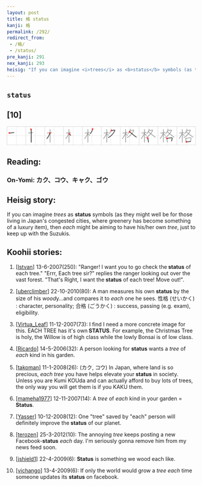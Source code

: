 ```yaml
---
layout: post
title: 格 status
kanji: 格
permalink: /292/
redirect_from:
 - /格/
 - /status/
pre_kanji: 291
nex_kanji: 293
heisig: "If you can imagine <i>trees</i> as <b>status</b> symbols (as they might well be for those living in Japan's congested cities, where greenery has become something of a luxury item), then <i>each</i> might be aiming to have his/her own <i>tree</i>, just to keep up with the Suzukis."
---
```


## `status`

## [10]

<div class="stroke"><img src="../images/E6A0BC.png" /></div>

## Reading:

### On-Yomi: カク、コウ、キャク、ゴウ

## Heisig story:

If you can imagine <i>trees</i> as <b>status</b> symbols (as they might well be for those living in Japan's congested cities, where greenery has become something of a luxury item), then <i>each</i> might be aiming to have his/her own <i>tree</i>, just to keep up with the Suzukis.

## Koohii stories:

1) [<a href="http://kanji.koohii.com/profile/Istvan">Istvan</a>] 13-6-2007(250): &quot;Ranger! I want you to go check the<strong> status</strong> of each tree.&quot; &quot;Errr, Each tree sir?&quot; replies the ranger looking out over the vast forest. &quot;That&#039;s Right, I want the<strong> status</strong> of each tree! Move out!&quot;.

2) [<a href="http://kanji.koohii.com/profile/uberclimber">uberclimber</a>] 22-10-2010(80): A man measures his own <strong>status</strong> by the size of his <em>wood</em>y...and compares it to <em>each</em> one he sees. 性格 (せいかく) : character, personality; 合格 (ごうかく) : success, passing (e.g. exam), eligibility.

3) [<a href="http://kanji.koohii.com/profile/Virtua_Leaf">Virtua_Leaf</a>] 11-12-2007(73): I find I need a more concrete image for this. EACH TREE has it&#039;s own<strong> STATUS</strong>. For example, the Christmas Tree is holy, the Willow is of high class while the lowly Bonsai is of low class.

4) [<a href="http://kanji.koohii.com/profile/Ricardo">Ricardo</a>] 14-5-2006(32): A person looking for <strong>status</strong> wants a <em>tree</em> of <em>each</em> kind in his garden.

5) [<a href="http://kanji.koohii.com/profile/takoman">takoman</a>] 11-1-2008(26): (カク, コウ) In Japan, where land is so precious, <em>each tree</em> you have helps elevate your<strong> status</strong> in society. Unless you are Kumi KOUda and can actually afford to buy lots of trees, the only way you will get them is if you KAKU them.

6) [<a href="http://kanji.koohii.com/profile/mameha1977">mameha1977</a>] 12-11-2007(14): A <em>tree</em> of <em>each</em> kind in your garden =<strong> Status</strong>.

7) [<a href="http://kanji.koohii.com/profile/Yasser">Yasser</a>] 10-12-2008(12): One &quot;tree&quot; saved by &quot;each&quot; person will definitely improve the<strong> status</strong> of our planet.

8) [<a href="http://kanji.koohii.com/profile/terozen">terozen</a>] 25-3-2012(10): The annoying <em>tree</em> keeps posting a new Facebook-<strong>status</strong> <em>each</em> day. I&#039;m seriously gonna remove him from my news feed soon.

9) [<a href="http://kanji.koohii.com/profile/jshield1">jshield1</a>] 22-4-2009(6): <strong>Status</strong> is something we wood each like.

10) [<a href="http://kanji.koohii.com/profile/vichango">vichango</a>] 13-4-2009(6): If only the world would grow a <em>tree</em> <em>each</em> time someone updates its <strong>status</strong> on facebook.
